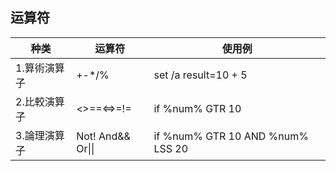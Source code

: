 ## 运算符
|种类|运算符|使用例|
|-|-|-|
|1.算術演算子|+-*/%|set /a result=10 + 5|
|2.比較演算子|<>==<=>=!=|if %num% GTR 10 |
|3.論理演算子|Not! And&& Or\|\||if %num% GTR 10 AND %num% LSS 20|
